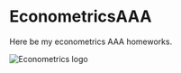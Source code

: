 # EconometricsAAA
Here be my econometrics AAA homeworks.

![Econometrics logo](https://github.com/yk4r2/EconometricsAAA/blob/main/pics/photo_2021-03-01_20-18-20.jpg "econometrics pic")

